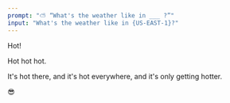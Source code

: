 ```yaml
---
prompt: "⛅ “What's the weather like in ___ ?”"
input: "What's the weather like in {US-EAST-1}?"
---
```


Hot!

Hot hot hot.

It's hot there, and it's hot everywhere, and it's only getting hotter.

😎